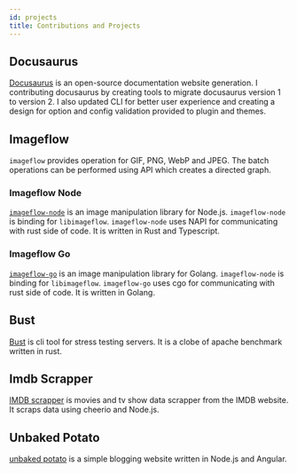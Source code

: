 ```yaml
---
id: projects
title: Contributions and Projects
---
```


## Docusaurus

[Docusaurus](https://docusaurus.io) is an open-source documentation website generation. I contributing docusaurus by creating tools to migrate docusaurus version 1 to version 2. I also updated CLI for better user experience and creating a design for option and config validation provided to plugin and themes.

## Imageflow

`imageflow` provides operation for GIF, PNG, WebP and JPEG. The batch operations can be performed using API which creates a directed graph.

### Imageflow Node

[`imageflow-node`](https://github.com/imazen/imageflow-node) is an image manipulation library for Node.js. `imageflow-node` is binding for `libimageflow`. `imageflow-node` uses NAPI for communicating with rust side of code. It is written in Rust and Typescript.

### Imageflow Go

[`imageflow-go`](https://github.com/imazen/imageflow-go) is an image manipulation library for Golang. `imageflow-node` is binding for `libimageflow`. `imageflow-go` uses cgo for communicating with rust side of code. It is written in Golang.

## Bust

[Bust](https://github.com/anshulrgoyal/bust) is cli tool for stress testing servers. It is a clobe of apache benchmark written in rust.

## Imdb Scrapper

[IMDB scrapper](https://github.com/anshulrgoyal/imdb-scrapper) is movies and tv show data scrapper from the IMDB website. It scraps data using cheerio and Node.js.

## Unbaked Potato

[unbaked potato](http://unbakedpotato.herokuapp.com) is a simple blogging website written in Node.js and Angular.
